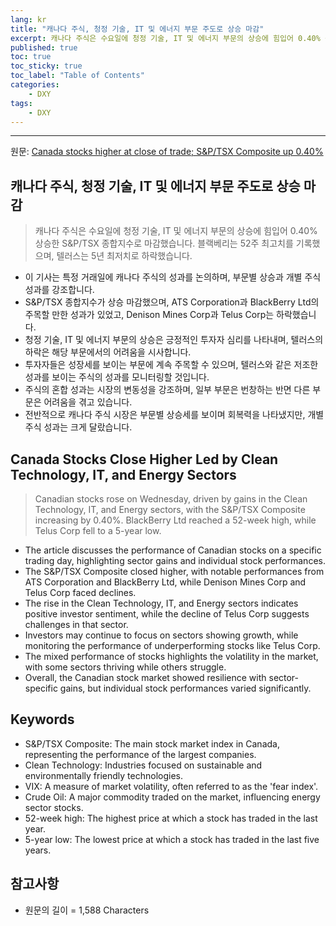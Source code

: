 ```yaml
---
lang: kr
title: "캐나다 주식, 청정 기술, IT 및 에너지 부문 주도로 상승 마감"
excerpt: 캐나다 주식은 수요일에 청정 기술, IT 및 에너지 부문의 상승에 힘입어 0.40% 상승한 S&P/TSX 종합지수로 마감했습니다. 블랙베리는 52주 최고치를 기록했으며, 텔러스는 5년 최저치로 하락했습니다.
published: true
toc: true
toc_sticky: true
toc_label: "Table of Contents"
categories:
    - DXY
tags:
    - DXY
---
```


---

  원문: [Canada stocks higher at close of trade; S&P/TSX Composite up 0.40%](https://www.investing.com/news/stock-market-news/canada-stocks-higher-at-close-of-trade-sptsx-composite-up-040-3788637)

## 캐나다 주식, 청정 기술, IT 및 에너지 부문 주도로 상승 마감

> 캐나다 주식은 수요일에 청정 기술, IT 및 에너지 부문의 상승에 힘입어 0.40% 상승한 S&P/TSX 종합지수로 마감했습니다. 블랙베리는 52주 최고치를 기록했으며, 텔러스는 5년 최저치로 하락했습니다.


- 이 기사는 특정 거래일에 캐나다 주식의 성과를 논의하며, 부문별 상승과 개별 주식 성과를 강조합니다.
- S&P/TSX 종합지수가 상승 마감했으며, ATS Corporation과 BlackBerry Ltd의 주목할 만한 성과가 있었고, Denison Mines Corp과 Telus Corp는 하락했습니다.
- 청정 기술, IT 및 에너지 부문의 상승은 긍정적인 투자자 심리를 나타내며, 텔러스의 하락은 해당 부문에서의 어려움을 시사합니다.
- 투자자들은 성장세를 보이는 부문에 계속 주목할 수 있으며, 텔러스와 같은 저조한 성과를 보이는 주식의 성과를 모니터링할 것입니다.
- 주식의 혼합 성과는 시장의 변동성을 강조하며, 일부 부문은 번창하는 반면 다른 부문은 어려움을 겪고 있습니다.
- 전반적으로 캐나다 주식 시장은 부문별 상승세를 보이며 회복력을 나타냈지만, 개별 주식 성과는 크게 달랐습니다.

## Canada Stocks Close Higher Led by Clean Technology, IT, and Energy Sectors

> Canadian stocks rose on Wednesday, driven by gains in the Clean Technology, IT, and Energy sectors, with the S&P/TSX Composite increasing by 0.40%. BlackBerry Ltd reached a 52-week high, while Telus Corp fell to a 5-year low.


- The article discusses the performance of Canadian stocks on a specific trading day, highlighting sector gains and individual stock performances.
- The S&P/TSX Composite closed higher, with notable performances from ATS Corporation and BlackBerry Ltd, while Denison Mines Corp and Telus Corp faced declines.
- The rise in the Clean Technology, IT, and Energy sectors indicates positive investor sentiment, while the decline of Telus Corp suggests challenges in that sector.
- Investors may continue to focus on sectors showing growth, while monitoring the performance of underperforming stocks like Telus Corp.
- The mixed performance of stocks highlights the volatility in the market, with some sectors thriving while others struggle.
- Overall, the Canadian stock market showed resilience with sector-specific gains, but individual stock performances varied significantly.

## Keywords

- S&P/TSX Composite: The main stock market index in Canada, representing the performance of the largest companies.
- Clean Technology: Industries focused on sustainable and environmentally friendly technologies.
- VIX: A measure of market volatility, often referred to as the 'fear index'.
- Crude Oil: A major commodity traded on the market, influencing energy sector stocks.
- 52-week high: The highest price at which a stock has traded in the last year.
- 5-year low: The lowest price at which a stock has traded in the last five years.

## 참고사항

- 원문의 길이 = 1,588 Characters

